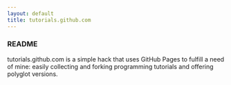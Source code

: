 ```yaml
---
layout: default
title: tutorials.github.com
---
```


### README

tutorials.github.com is a simple hack that uses GitHub Pages to fulfill a need of mine: easily collecting and forking programming tutorials and offering polyglot versions.
